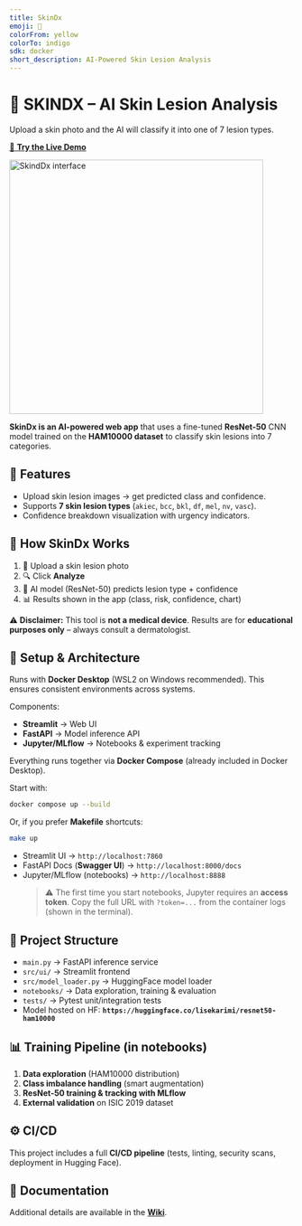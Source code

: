 ```yaml
---
title: SkinDx
emoji: 🔬
colorFrom: yellow
colorTo: indigo
sdk: docker
short_description: AI-Powered Skin Lesion Analysis
---
```


# 🔬 SKINDX – AI Skin Lesion Analysis

Upload a skin photo and the AI will classify it into one of 7 lesion types.

[🚀 **Try the Live Demo**](https://huggingface.co/spaces/lisekarimi/skindx-demo)

<img src="https://github.com/lisekarimi/skindx/blob/main/assets/static/fullpage.png?raw=true" alt="SkindDx interface" width="450">

**SkinDx is an AI-powered web app** that uses a fine-tuned **ResNet-50** CNN model trained on the **HAM10000 dataset** to classify skin lesions into 7 categories.

## 🚀 Features

* Upload skin lesion images → get predicted class and confidence.
* Supports **7 skin lesion types** (`akiec`, `bcc`, `bkl`, `df`, `mel`, `nv`, `vasc`).
* Confidence breakdown visualization with urgency indicators.

## 🔬 How SkinDx Works

1. 📸 Upload a skin lesion photo
2. 🔍 Click **Analyze**
3. 🤖 AI model (ResNet-50) predicts lesion type + confidence
4. 📊 Results shown in the app (class, risk, confidence, chart)

⚠️ **Disclaimer:** This tool is **not a medical device**.
Results are for **educational purposes only** – always consult a dermatologist.

## 🔧 Setup & Architecture

Runs with **Docker Desktop** (WSL2 on Windows recommended). This ensures consistent environments across systems.

Components:
- **Streamlit** → Web UI
- **FastAPI** → Model inference API
- **Jupyter/MLflow** → Notebooks & experiment tracking

Everything runs together via **Docker Compose** (already included in Docker Desktop).

Start with:

```bash
docker compose up --build
```

Or, if you prefer **Makefile** shortcuts:

```bash
make up
```

* Streamlit UI → `http://localhost:7860`
* FastAPI Docs (**Swagger UI**) → `http://localhost:8000/docs`
* Jupyter/MLflow (notebooks) → `http://localhost:8888`
  > ⚠️ The first time you start notebooks, Jupyter requires an **access token**.
  > Copy the full URL with `?token=...` from the container logs (shown in the terminal).


## 📂 Project Structure

* `main.py` → FastAPI inference service
* `src/ui/` → Streamlit frontend
* `src/model_loader.py` → HuggingFace model loader
* `notebooks/` → Data exploration, training & evaluation
* `tests/` → Pytest unit/integration tests
* Model hosted on HF: **`https://huggingface.co/lisekarimi/resnet50-ham10000`**


## 📊 Training Pipeline (in notebooks)

1. **Data exploration** (HAM10000 distribution)
2. **Class imbalance handling** (smart augmentation)
3. **ResNet-50 training & tracking with MLflow**
4. **External validation** on ISIC 2019 dataset

## ⚙️ CI/CD

This project includes a full **CI/CD pipeline** (tests, linting, security scans, deployment in Hugging Face).


## 📖 Documentation

Additional details are available in the **[Wiki](https://github.com/lisekarimi/skindx/wiki)**.
